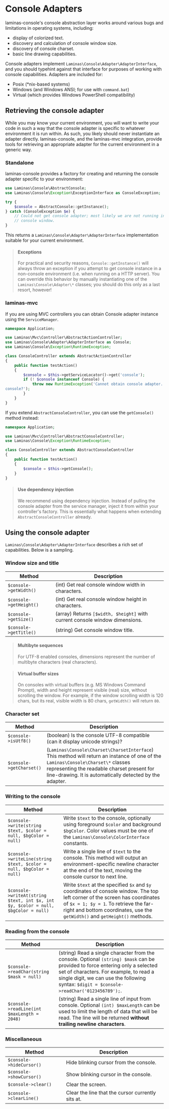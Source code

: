 # Console Adapters

laminas-console's console abstraction layer works around various bugs and limitations
in operating systems, including:

- display of colorized text.
- discovery and calculation of console window size.
- discovery of console charset.
- basic line drawing capabilities.

Console adapters implement `Laminas\Console\Adapter\AdapterInterface`, and you
should typehint against that interface for purposes of working with console
capabilities. Adapters are included for:

- Posix (\*nix-based systems)
- Windows (and Windows ANSI; for use with `command.bat`)
- Virtual (which provides Windows PowerShell compatibility)

## Retrieving the console adapter

While you may know your current environment, you will want to write your code in
such a way that the console adapter is specific to whatever environment it is
run within. As such, you likely should never instantiate an adapter directly.
laminas-console, and the laminas-mvc integration, provide tools for retrieving an
appropriate adapter for the current environment in a generic way.

### Standalone

laminas-console provides a factory for creating and returning the console adapter
specific to your environment:

```php
use Laminas\Console\AbstractConsole;
use Laminas\Console\Exception\ExceptionInterface as ConsoleException;

try {
    $console = AbstractConsole::getInstance();
} catch (ConsoleException $e) {
    // Could not get console adapter; most likely we are not running inside a
    // console window.
}
```

This returns a `Laminas\Console\Adapter\AdapterInterface` implementation suitable
for your current environment.

> #### Exceptions
>
> For practical and security reasons, `Console::getInstance()` will always throw
> an exception if you attempt to get console instance in a non-console
> environment (i.e. when running on a HTTP server). You can override this
> behavior by manually instantiating one of the `Laminas\Console\Adapter\*`
> classes; you should do this only as a last resort, however!

### laminas-mvc

If you are using MVC controllers you can obtain Console adapter instance using
the `ServiceManager`.

```php
namespace Application;

use Laminas\Mvc\Controller\AbstractActionController;
use Laminas\Console\Adapter\AdapterInterface as Console;
use Laminas\Console\Exception\RuntimeException;

class ConsoleController extends AbstractActionController
{
    public function testAction()
    {
        $console = $this->getServiceLocator()->get('console');
        if (! $console instanceof Console) {
            throw new RuntimeException('Cannot obtain console adapter. Are we running in a
console?');
        }
    }
}
```

If you extend `AbstractConsoleController`, you can use the `getConsole()` method
instead:

```php
namespace Application;

use Laminas\Mvc\Controller\AbstractConsoleController;
use Laminas\Console\Exception\RuntimeException;

class ConsoleController extends AbstractConsoleController
{
    public function testAction()
    {
        $console = $this->getConsole();
    }
}
```

> #### Use dependency injection
>
> We recommend using dependency injection. Instead of pulling the console
> adapter from the service manager, inject it from within your controller's
> factory. This is essentially what happens when extending
> `AbstractConsoleController` already.

## Using the console adapter

`Laminas\Console\Adapter\AdapterInterface` describes a rich set of capabilities.
Below is a sampling.

### Window size and title

Method | Description
------ | -----------
`$console->getWidth()` | (int) Get real console window width in characters.
`$console->getHeight()` | (int) Get real console window height in characters.
`$console->getSize()` | (array) Returns `[$width, $height]` with current console window dimensions.
`$console->getTitle()` | (string) Get console window title.

> #### Multibyte sequences
>
> For UTF-8 enabled consoles, dimensions represent the number of multibyte
> characters (real characters).

> #### Virtual buffer sizes
>
> On consoles with virtual buffers (e.g. MS Windows Command Prompt), width and
> height represent visible (real) size, without scrolling the window. For
> example, if the window scrolling width is 120 chars, but its real, visible
> width is 80 chars, `getWidth()` will return `80`.

### Character set

Method | Description
------ | -----------
`$console->isUtf8()` | (boolean) Is the console UTF-8 compatible (can it display unicode strings)?
`$console->getCharset()` | (`Laminas\Console\Charset\CharsetInterface`) This method will return an instance of one of the `Laminas\Console\Charset\*` classes representing the readable charset present for line-drawing. It is automatically detected by the adapter.

### Writing to the console

Method | Description
------ | -----------
`$console->write(string $text, $color = null, $bgColor = null)` | Write `$text` to the console, optionally using foreground `$color` and background `$bgColor`.  Color values must be one of the `Laminas\Console\ColorInterface` constants.
`$console->writeLine(string $text, $color = null, $bgColor = null)` | Write a single line of `$text` to the console. This method will output an environment-specific newline character at the end of the text, moving the console cursor to next line.
`$console->writeAt(string $text, int $x, int $y, $color = null, $bgColor = null)` | Write `$text` at the specified `$x` and `$y` coordinates of console window. The top left corner of the screen has coordinates of `$x = 1; $y = 1`. To retrieve the far-right and bottom coordinates, use the `getWidth()` and `getHeight()` methods.

### Reading from the console

Method | Description
------ | -----------
`$console->readChar(string $mask = null)` | (string) Read a single character from the console. Optional `(string) $mask` can be provided to force entering only a selected set of characters. For example, to read a single digit, we can use the following syntax: `$digit = $console->readChar('0123456789');`.
`$console->readLine(int $maxLength = 2048)` | (string) Read a single line of input from console. Optional `(int) $maxLength` can be used to limit the length of data that will be read. The line will be returned **without trailing newline characters**.

### Miscellaneous

Method | Description
------ | -----------
`$console->hideCursor()` | Hide blinking cursor from the console.
`$console->showCursor()` | Show blinking cursor in the console.
`$console->clear()` | Clear the screen.
`$console->clearLine()` | Clear the line that the cursor currently sits at.
